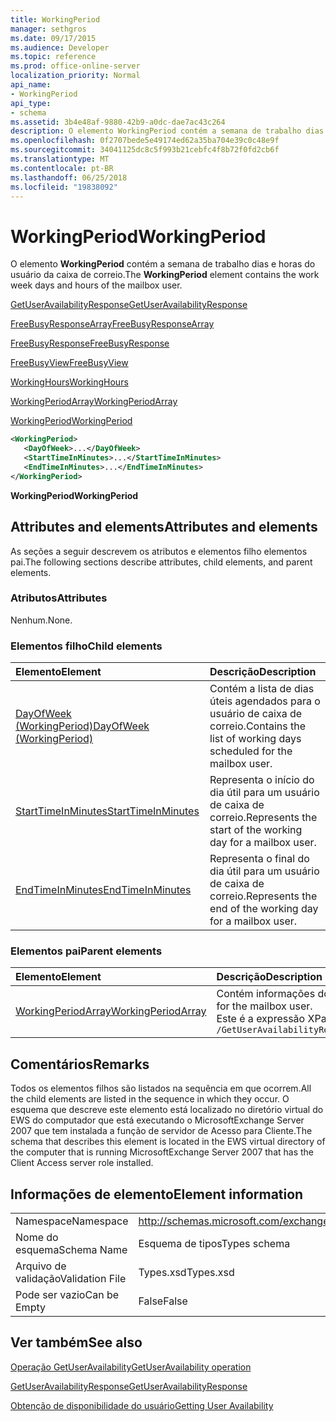 ```yaml
---
title: WorkingPeriod
manager: sethgros
ms.date: 09/17/2015
ms.audience: Developer
ms.topic: reference
ms.prod: office-online-server
localization_priority: Normal
api_name:
- WorkingPeriod
api_type:
- schema
ms.assetid: 3b4e48af-9880-42b9-a0dc-dae7ac43c264
description: O elemento WorkingPeriod contém a semana de trabalho dias e horas do usuário da caixa de correio.
ms.openlocfilehash: 0f2707bede5e49174ed62a35ba704e39c0c48e9f
ms.sourcegitcommit: 34041125dc8c5f993b21cebfc4f8b72f0fd2cb6f
ms.translationtype: MT
ms.contentlocale: pt-BR
ms.lasthandoff: 06/25/2018
ms.locfileid: "19838092"
---
```

# <a name="workingperiod"></a><span data-ttu-id="4ddf1-103">WorkingPeriod</span><span class="sxs-lookup"><span data-stu-id="4ddf1-103">WorkingPeriod</span></span>

<span data-ttu-id="4ddf1-104">O elemento **WorkingPeriod** contém a semana de trabalho dias e horas do usuário da caixa de correio.</span><span class="sxs-lookup"><span data-stu-id="4ddf1-104">The **WorkingPeriod** element contains the work week days and hours of the mailbox user.</span></span> 
  
[<span data-ttu-id="4ddf1-105">GetUserAvailabilityResponse</span><span class="sxs-lookup"><span data-stu-id="4ddf1-105">GetUserAvailabilityResponse</span></span>](getuseravailabilityresponse.md)
  
[<span data-ttu-id="4ddf1-106">FreeBusyResponseArray</span><span class="sxs-lookup"><span data-stu-id="4ddf1-106">FreeBusyResponseArray</span></span>](freebusyresponsearray.md)
  
[<span data-ttu-id="4ddf1-107">FreeBusyResponse</span><span class="sxs-lookup"><span data-stu-id="4ddf1-107">FreeBusyResponse</span></span>](freebusyresponse.md)
  
[<span data-ttu-id="4ddf1-108">FreeBusyView</span><span class="sxs-lookup"><span data-stu-id="4ddf1-108">FreeBusyView</span></span>](freebusyview.md)
  
[<span data-ttu-id="4ddf1-109">WorkingHours</span><span class="sxs-lookup"><span data-stu-id="4ddf1-109">WorkingHours</span></span>](workinghours-ex15websvcsotherref.md)
  
[<span data-ttu-id="4ddf1-110">WorkingPeriodArray</span><span class="sxs-lookup"><span data-stu-id="4ddf1-110">WorkingPeriodArray</span></span>](workingperiodarray.md)
  
[<span data-ttu-id="4ddf1-111">WorkingPeriod</span><span class="sxs-lookup"><span data-stu-id="4ddf1-111">WorkingPeriod</span></span>](workingperiod.md)
  
```xml
<WorkingPeriod>
   <DayOfWeek>...</DayOfWeek>
   <StartTimeInMinutes>...</StartTimeInMinutes>
   <EndTimeInMinutes>...</EndTimeInMinutes>
</WorkingPeriod>
```

 <span data-ttu-id="4ddf1-112">**WorkingPeriod**</span><span class="sxs-lookup"><span data-stu-id="4ddf1-112">**WorkingPeriod**</span></span>
## <a name="attributes-and-elements"></a><span data-ttu-id="4ddf1-113">Attributes and elements</span><span class="sxs-lookup"><span data-stu-id="4ddf1-113">Attributes and elements</span></span>

<span data-ttu-id="4ddf1-114">As seções a seguir descrevem os atributos e elementos filho elementos pai.</span><span class="sxs-lookup"><span data-stu-id="4ddf1-114">The following sections describe attributes, child elements, and parent elements.</span></span>
  
### <a name="attributes"></a><span data-ttu-id="4ddf1-115">Atributos</span><span class="sxs-lookup"><span data-stu-id="4ddf1-115">Attributes</span></span>

<span data-ttu-id="4ddf1-116">Nenhum.</span><span class="sxs-lookup"><span data-stu-id="4ddf1-116">None.</span></span>
  
### <a name="child-elements"></a><span data-ttu-id="4ddf1-117">Elementos filho</span><span class="sxs-lookup"><span data-stu-id="4ddf1-117">Child elements</span></span>

|<span data-ttu-id="4ddf1-118">**Elemento**</span><span class="sxs-lookup"><span data-stu-id="4ddf1-118">**Element**</span></span>|<span data-ttu-id="4ddf1-119">**Descrição**</span><span class="sxs-lookup"><span data-stu-id="4ddf1-119">**Description**</span></span>|
|:-----|:-----|
|[<span data-ttu-id="4ddf1-120">DayOfWeek (WorkingPeriod)</span><span class="sxs-lookup"><span data-stu-id="4ddf1-120">DayOfWeek (WorkingPeriod)</span></span>](dayofweek-workingperiod.md) <br/> |<span data-ttu-id="4ddf1-121">Contém a lista de dias úteis agendados para o usuário de caixa de correio.</span><span class="sxs-lookup"><span data-stu-id="4ddf1-121">Contains the list of working days scheduled for the mailbox user.</span></span>  <br/> |
|[<span data-ttu-id="4ddf1-122">StartTimeInMinutes</span><span class="sxs-lookup"><span data-stu-id="4ddf1-122">StartTimeInMinutes</span></span>](starttimeinminutes.md) <br/> |<span data-ttu-id="4ddf1-123">Representa o início do dia útil para um usuário de caixa de correio.</span><span class="sxs-lookup"><span data-stu-id="4ddf1-123">Represents the start of the working day for a mailbox user.</span></span>  <br/> |
|[<span data-ttu-id="4ddf1-124">EndTimeInMinutes</span><span class="sxs-lookup"><span data-stu-id="4ddf1-124">EndTimeInMinutes</span></span>](endtimeinminutes.md) <br/> |<span data-ttu-id="4ddf1-125">Representa o final do dia útil para um usuário de caixa de correio.</span><span class="sxs-lookup"><span data-stu-id="4ddf1-125">Represents the end of the working day for a mailbox user.</span></span>  <br/> |
   
### <a name="parent-elements"></a><span data-ttu-id="4ddf1-126">Elementos pai</span><span class="sxs-lookup"><span data-stu-id="4ddf1-126">Parent elements</span></span>

|<span data-ttu-id="4ddf1-127">**Elemento**</span><span class="sxs-lookup"><span data-stu-id="4ddf1-127">**Element**</span></span>|<span data-ttu-id="4ddf1-128">**Descrição**</span><span class="sxs-lookup"><span data-stu-id="4ddf1-128">**Description**</span></span>|
|:-----|:-----|
|[<span data-ttu-id="4ddf1-129">WorkingPeriodArray</span><span class="sxs-lookup"><span data-stu-id="4ddf1-129">WorkingPeriodArray</span></span>](workingperiodarray.md) <br/> |<span data-ttu-id="4ddf1-130">Contém informações do período para o usuário de caixa de correio de trabalhando.</span><span class="sxs-lookup"><span data-stu-id="4ddf1-130">Contains working period information for the mailbox user.</span></span>  <br/> <span data-ttu-id="4ddf1-131">Este é a expressão XPath para esse elemento:</span><span class="sxs-lookup"><span data-stu-id="4ddf1-131">The following is the XPath expression to this element:</span></span>  <br/>  `/GetUserAvailabilityResponse/FreeBusyResponseArray/FreeBusyResponse/FreeBusyView/WorkingHours/WorkingPeriodArray` <br/> |
   
## <a name="remarks"></a><span data-ttu-id="4ddf1-132">Comentários</span><span class="sxs-lookup"><span data-stu-id="4ddf1-132">Remarks</span></span>

<span data-ttu-id="4ddf1-133">Todos os elementos filhos são listados na sequência em que ocorrem.</span><span class="sxs-lookup"><span data-stu-id="4ddf1-133">All the child elements are listed in the sequence in which they occur.</span></span> <span data-ttu-id="4ddf1-134">O esquema que descreve este elemento está localizado no diretório virtual do EWS do computador que está executando o MicrosoftExchange Server 2007 que tem instalada a função de servidor de Acesso para Cliente.</span><span class="sxs-lookup"><span data-stu-id="4ddf1-134">The schema that describes this element is located in the EWS virtual directory of the computer that is running MicrosoftExchange Server 2007 that has the Client Access server role installed.</span></span>
  
## <a name="element-information"></a><span data-ttu-id="4ddf1-135">Informações de elemento</span><span class="sxs-lookup"><span data-stu-id="4ddf1-135">Element information</span></span>

|||
|:-----|:-----|
|<span data-ttu-id="4ddf1-136">Namespace</span><span class="sxs-lookup"><span data-stu-id="4ddf1-136">Namespace</span></span>  <br/> |http://schemas.microsoft.com/exchange/services/2006/types  <br/> |
|<span data-ttu-id="4ddf1-137">Nome do esquema</span><span class="sxs-lookup"><span data-stu-id="4ddf1-137">Schema Name</span></span>  <br/> |<span data-ttu-id="4ddf1-138">Esquema de tipos</span><span class="sxs-lookup"><span data-stu-id="4ddf1-138">Types schema</span></span>  <br/> |
|<span data-ttu-id="4ddf1-139">Arquivo de validação</span><span class="sxs-lookup"><span data-stu-id="4ddf1-139">Validation File</span></span>  <br/> |<span data-ttu-id="4ddf1-140">Types.xsd</span><span class="sxs-lookup"><span data-stu-id="4ddf1-140">Types.xsd</span></span>  <br/> |
|<span data-ttu-id="4ddf1-141">Pode ser vazio</span><span class="sxs-lookup"><span data-stu-id="4ddf1-141">Can be Empty</span></span>  <br/> |<span data-ttu-id="4ddf1-142">False</span><span class="sxs-lookup"><span data-stu-id="4ddf1-142">False</span></span>  <br/> |
   
## <a name="see-also"></a><span data-ttu-id="4ddf1-143">Ver também</span><span class="sxs-lookup"><span data-stu-id="4ddf1-143">See also</span></span>



[<span data-ttu-id="4ddf1-144">Operação GetUserAvailability</span><span class="sxs-lookup"><span data-stu-id="4ddf1-144">GetUserAvailability operation</span></span>](getuseravailability-operation.md)
  
[<span data-ttu-id="4ddf1-145">GetUserAvailabilityResponse</span><span class="sxs-lookup"><span data-stu-id="4ddf1-145">GetUserAvailabilityResponse</span></span>](getuseravailabilityresponse.md)


[<span data-ttu-id="4ddf1-146">Obtenção de disponibilidade do usuário</span><span class="sxs-lookup"><span data-stu-id="4ddf1-146">Getting User Availability</span></span>](http://msdn.microsoft.com/library/d4133fcb-9b0f-4e6b-aadf-a389da83516a%28Office.15%29.aspx)

